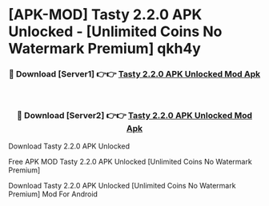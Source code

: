 # [APK-MOD] Tasty 2.2.0 APK Unlocked - [Unlimited Coins No Watermark Premium] qkh4y



<div align="center">
<h3>🔴 Download [Server1] 👉👉 <a href="https://momento.my/?title=Tasty_2.2.0_APK_Unlocked">Tasty 2.2.0 APK Unlocked Mod Apk</a></h3><br>

<h3>🔴 Download [Server2] 👉👉 <a href="https://momento.my/?title=Tasty_2.2.0_APK_Unlocked">Tasty 2.2.0 APK Unlocked Mod Apk</a></h3>
</div>



Download Tasty 2.2.0 APK Unlocked 

Free APK MOD Tasty 2.2.0 APK Unlocked [Unlimited Coins No Watermark Premium]

Download Tasty 2.2.0 APK Unlocked [Unlimited Coins No Watermark Premium] Mod For Android

